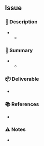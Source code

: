 ## Issue
### 📖 Description
- 
    - 
### 📓 Summary
- 
    -
### 📦 Deliverable
- 
### 📚 References
- 
### ⚠️ Notes
-